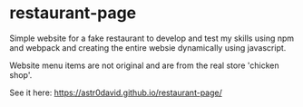 # restaurant-page

Simple website for a fake restaurant to develop and test my skills using npm and webpack and creating the entire websie dynamically using javascript.

Website menu items are not original and are from the real store 'chicken shop'.

See it here: https://astr0david.github.io/restaurant-page/
